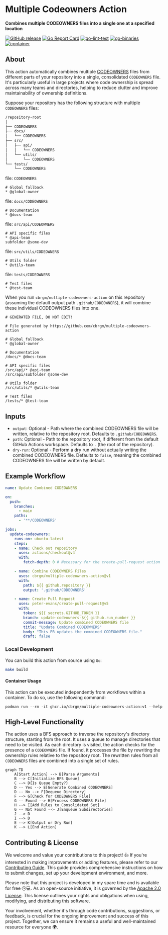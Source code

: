 # Multiple Codeowners Action

**Combines multiple CODEOWNERS files into a single one at a specified location**

[![GitHub release](https://img.shields.io/github/release/cbrgm/multiple-codeowners-action.svg)](https://github.com/cbrgm/multiple-codeowners-action)
[![Go Report Card](https://goreportcard.com/badge/github.com/cbrgm/multiple-codeowners-action)](https://goreportcard.com/report/github.com/cbrgm/multiple-codeowners-action)
[![go-lint-test](https://github.com/cbrgm/multiple-codeowners-action/actions/workflows/go-lint-test.yml/badge.svg)](https://github.com/cbrgm/multiple-codeowners-action/actions/workflows/go-lint-test.yml)
[![go-binaries](https://github.com/cbrgm/multiple-codeowners-action/actions/workflows/go-binaries.yml/badge.svg)](https://github.com/cbrgm/multiple-codeowners-action/actions/workflows/go-binaries.yml)
[![container](https://github.com/cbrgm/multiple-codeowners-action/actions/workflows/container.yml/badge.svg)](https://github.com/cbrgm/multiple-codeowners-action/actions/workflows/container.yml)

## About

This action automatically combines multiple [CODEOWNERS](https://docs.github.com/en/repositories/managing-your-repositorys-settings-and-features/customizing-your-repository/about-code-owners) files from different parts of your repository into a single, consolidated `CODEOWNERS` file. It's particularly useful in large projects where code ownership is spread across many teams and directories, helping to reduce clutter and improve maintainability of ownership definitions.

Suppose your repository has the following structure with multiple `CODEOWNERS` files:

```bash
/repository-root
│
├── CODEOWNERS
├── docs/
│   └── CODEOWNERS
├── src/
│   ├── api/
│   │   └── CODEOWNERS
│   └── utils/
│       └── CODEOWNERS
└── tests/
    └── CODEOWNERS
```

file: `CODEOWNERS`
```
# Global fallback
* @global-owner

```

file: `docs/CODEOWNERS`
```
# Documentation
* @docs-team

```

file: `src/api/CODEOWNERS`
```
# API specific files
* @api-team
subfolder @some-dev

```

file: `src/utils/CODEOWNERS`
```
# Utils folder
* @utils-team

```

file: `tests/CODEOWNERS`
```
# Test files
* @test-team

```

When you run `cbrgm/multiple-codeowners-action` on this repository (assuming the default output path `.github/CODEOWNERS`), it will combine these individual CODEOWNERS files into one.

```
# GENERATED FILE, DO NOT EDIT!

# File generated by https://github.com/cbrgm/multiple-codeowners-action

# Global fallback
* @global-owner

# Documentation
/docs/* @docs-team

# API specific files
/src/api/* @api-team
/src/api/subfolder @some-dev

# Utils folder
/src/utils/* @utils-team

# Test files
/tests/* @test-team

```

## Inputs

- `output`: Optional - Path where the combined CODEOWNERS file will be written, relative to the repository root. Defaults to `.github/CODEOWNERS`.
- `path`: Optional - Path to the repository root, if different from the default GitHub Actions workspace. Defaults to `.` (the root of the repository).
- `dry-run`: Optional - Perform a dry run without actually writing the combined CODEOWNERS file. Defaults to `false`, meaning the combined CODEOWNERS file will be written by default.

## Example Workflow

```yml
name: Update Combined CODEOWNERS

on:
  push:
    branches:
      - main
    paths:
      - '**/CODEOWNERS'

jobs:
  update-codeowners:
    runs-on: ubuntu-latest
    steps:
    - name: Check out repository
      uses: actions/checkout@v4
      with:
        fetch-depth: 0 # Necessary for the create-pull-request action

    - name: Combine CODEOWNERS Files
      uses: cbrgm/multiple-codeowners-action@v1
      with:
        path: ${{ github.repository }}
        output: '.github/CODEOWNERS'

    - name: Create Pull Request
      uses: peter-evans/create-pull-request@v5
      with:
        token: ${{ secrets.GITHUB_TOKEN }}
        branch: update-codeowners-${{ github.run_number }}
        commit-message: Update combined CODEOWNERS file
        title: "Update Combined CODEOWNERS"
        body: "This PR updates the combined CODEOWNERS file."
        draft: false

```

### Local Development

You can build this action from source using `Go`:

```bash
make build
```

#### Container Usage

This action can be executed independently from workflows within a container. To do so, use the following command:

```
podman run --rm -it ghcr.io/cbrgm/multiple-codeowners-action:v1 --help
```

## High-Level Functionality

The action uses a BFS approach to traverse the repository's directory structure, starting from the root. It uses a queue to manage directories that need to be visited. As each directory is visited, the action checks for the presence of a `CODEOWNERS` file. If found, it processes the file by rewriting the ownership rules relative to the repository root. The rewritten rules from all `CODEOWNERS` files are combined into a single set of rules.

```mermaid
graph TD
    A[Start Action] --> B[Parse Arguments]
    B --> C[Initialize BFS Queue]
    C --> D{Is Queue Empty?}
    D -- Yes --> E[Generate Combined CODEOWNERS]
    D -- No --> F[Dequeue Directory]
    F --> G[Check for CODEOWNERS File]
    G -- Found --> H[Process CODEOWNERS File]
    H --> I[Add Rules to Consolidated Set]
    G -- Not Found --> J[Enqueue Subdirectories]
    J --> D
    I --> D
    E --> K[Output or Dry Run]
    K --> L[End Action]

```

## Contributing & License

We welcome and value your contributions to this project! 👍 If you're interested in making improvements or adding features, please refer to our [Contributing Guide](https://github.com/cbrgm/multiple-codeowners-action/blob/main/CONTRIBUTING.md). This guide provides comprehensive instructions on how to submit changes, set up your development environment, and more.

Please note that this project is developed in my spare time and is available for free 🕒💻. As an open-source initiative, it is governed by the [Apache 2.0 License](https://github.com/cbrgm/multiple-codeowners-action/blob/main/LICENSE). This license outlines your rights and obligations when using, modifying, and distributing this software.

Your involvement, whether it's through code contributions, suggestions, or feedback, is crucial for the ongoing improvement and success of this project. Together, we can ensure it remains a useful and well-maintained resource for everyone 🌍.


